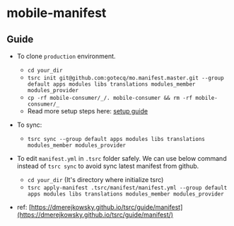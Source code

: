# mobile-manifest

## Guide

- To clone `production` environment.
  - `cd your_dir`
  - `tsrc init git@github.com:gotecq/mo.manifest.master.git --group default apps modules libs translations modules_member modules_provider`
  - `cp -rf mobile-consumer/_/. mobile-consumer && rm -rf mobile-consumer/_`
  - Read more setup steps here: [setup guide](https://gotecq-vn.atlassian.net/wiki/spaces/MDH/pages/103841797/G03-1.Setup+Platform+Codebase+Guide#2.2-Thi%E1%BA%BFt-l%E1%BA%ADp-d%E1%BB%B1-%C3%A1n)
  
- To sync:
  - `tsrc sync --group default apps modules libs translations modules_member modules_provider`

- To edit `manifest.yml` in `.tsrc` folder safely. We can use below command instead of `tsrc sync` to avoid sync latest manifest from github.
  - `cd your_dir` (It's directory where initialize tsrc)
  - `tsrc apply-manifest .tsrc/manifest/manifest.yml --group default apps modules libs translations modules_member modules_provider`

- ref: [https://dmerejkowsky.github.io/tsrc/guide/manifest](https://dmerejkowsky.github.io/tsrc/guide/manifest/)
